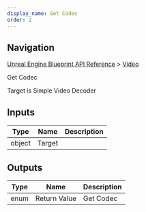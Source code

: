 ```yaml
---
display_name: Get Codec
order: 2
---
```

## Navigation

[Unreal Engine Blueprint API Reference](https://dev.epicgames.com/documentation/en-us/unreal-engine/BlueprintAPI) > [Video](https://dev.epicgames.com/documentation/en-us/unreal-engine/BlueprintAPI/Video)

Get Codec

Target is Simple Video Decoder

## Inputs

| Type | Name | Description |
| --- | --- | --- |
| object | Target |  |

## Outputs

| Type | Name | Description |
| --- | --- | --- |
| enum | Return Value | Get Codec |
